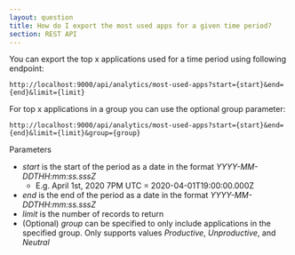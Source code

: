```yaml
---
layout: question
title: How do I export the most used apps for a given time period?
section: REST API
---
```


You can export the top x applications used for a time period using following endpoint:

```
http://localhost:9000/api/analytics/most-used-apps?start={start}&end={end}&limit={limit}
```

For top x applications in a group you can use the optional group parameter:

```
http://localhost:9000/api/analytics/most-used-apps?start={start}&end={end}&limit={limit}&group={group}
```

Parameters
- *start* is the start of the period as a date in the format *YYYY-MM-DDTHH:mm:ss.sssZ* 
   - E.g. April 1st, 2020 7PM UTC = 2020-04-01T19:00:00.000Z
- *end* is the end of the period as a date in the format *YYYY-MM-DDTHH:mm:ss.sssZ* 
- *limit* is the number of records to return
- (Optional) *group* can be specified to only include applications in the specified group. Only supports values *Productive*, *Unproductive*, and *Neutral*